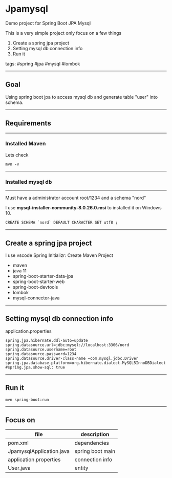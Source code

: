 # Jpamysql

Demo project for Spring Boot JPA Mysql

This is a very simple project only focus on a few things

1. Create a spring jpa project
2. Setting mysql db connection info
3. Run it

tags: #spring #jpa #mysql #lombok

---

## Goal

Using spring boot jpa to access mysql db and generate table "user" into schema.

---

## Requirements

---


### Installed Maven

Lets check

```
mvn -v
```

---

### Installed **mysql db**

---

Must have a administrator account root/1234 and a schema "nord"

I use **mysql-installer-community-8.0.26.0.msi** to installed it on Windows 10.

```mysql
CREATE SCHEMA `nord` DEFAULT CHARACTER SET utf8 ;
```



---

## Create a spring jpa project

I use vscode 
Spring Initializr: Create Maven Project

- maven
- java 11
- spring-boot-starter-data-jpa
- spring-boot-starter-web
- spring-boot-devtools
- lombok
- mysql-connector-java

---

## Setting mysql db connection info

application.properties

```properties
spring.jpa.hibernate.ddl-auto=update
spring.datasource.url=jdbc:mysql://localhost:3306/nord
spring.datasource.username=root
spring.datasource.password=1234
spring.datasource.driver-class-name =com.mysql.jdbc.Driver
spring.jpa.database-platform=org.hibernate.dialect.MySQL5InnoDBDialect
#spring.jpa.show-sql: true
```

---

## Run it

```
mvn spring-boot:run
```

---

## Focus on

| file                     | description      |
| ------------------------ | ---------------- |
| pom.xml                  | dependencies     |
| JpamysqlApplication.java | spring boot main |
| application.properties   | connection info  |
| User.java                | entity           |

